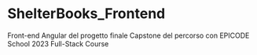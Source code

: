 # ShelterBooks_Frontend
Front-end Angular del progetto finale Capstone del percorso con EPICODE School 2023 Full-Stack Course
